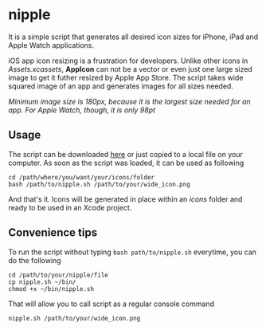 
# nipple

It is a simple script that generates all desired icon sizes for iPhone, iPad and Apple Watch applications.

iOS app icon resizing is a frustration for developers. Unlike other icons in *Assets.xcassets*, **AppIcon** can not be a vector or even just one large sized image to get it futher resized by Apple App Store. The script takes wide squared image of an app and generates images for all sizes needed.

*Minimum image size is 180px, because it is the largest size needed for an app. For Apple Watch, though, it is only 98pt*

## Usage

The script can be downloaded [here](https://dl.dropbox.com/s/8zup7zpnvl2uy6c/nipple.sh?dl=1) or just copied to a local file on your computer. As soon as the script was loaded, it can be used as following

```
cd /path/where/you/want/your/icons/folder
bash /path/to/nipple.sh /path/to/your/wide_icon.png
```

And that's it. Icons will be generated in place within an *icons* folder and ready to be used in an Xcode project.

## Convenience tips

To run the script without typing ```bash path/to/nipple.sh``` everytime, you can do the following

```
cd /path/to/your/nipple/file
cp nipple.sh ~/bin/
chmod +x ~/bin/nipple.sh
```

That will allow you to call script as a regular console command

```
nipple.sh /path/to/your/wide_icon.png
```
